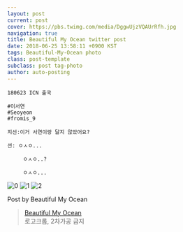 ```yaml
---
layout: post
current: post
cover: https://pbs.twimg.com/media/DggwUjzVQAUrRfh.jpg
navigation: true
title: Beautiful My Ocean twitter post
date: 2018-06-25 13:58:11 +0900 KST
tags: Beautiful-My-Ocean photo
class: post-template
subclass: post tag-photo
author: auto-posting
---
```


```  
180623 ICN 출국  
  
#이서연  
#Seoyeon  
#fromis_9   
  
지선:이거 서연이랑 닮지 않았어요?  
  
션: ㅇㅅㅇ...  
      
     ㅇㅅㅇ..?  
       
     ㅇㅅㅇ...  

```

![0](https://pbs.twimg.com/media/DggwQpDU0AEAJUP.jpg)
![1](https://pbs.twimg.com/media/DggwSwPVMAE_C5C.jpg)
![2](https://pbs.twimg.com/media/DggwUjzVQAUrRfh.jpg)


Post by Beautiful My Ocean

> [Beautiful My Ocean](https://twitter.com/BMO_fromis)  
  로고크롭, 2차가공 금지